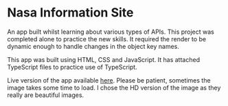 # Nasa Information Site
An app built whilst learning about various types of APIs. This project was completed alone to practice the new skills. It required the render to be dynamic enough to handle changes in the object key names. 

This app was built using HTML, CSS and JavaScript. It has attached TypeScript files to practice use of TypeScript.

Live version of the app available [here](https://annikachauhan.github.io/nasa-info/). Please be patient, sometimes the image takes some time to load. I chose the HD version of the image as they really are beautiful images.